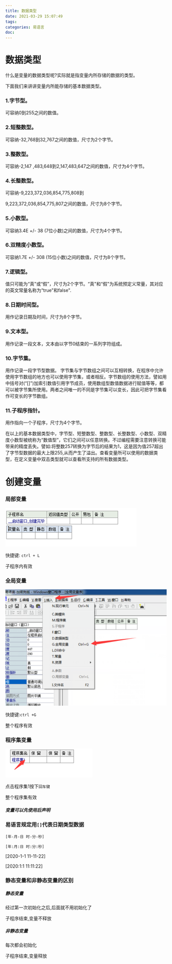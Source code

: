 ```yaml
---
title: 数据类型
date: 2021-03-29 15:07:49
tags:
categories: 易语言
doc:
---
```


# 数据类型

什么是变量的数据类型呢?实际就是指变量内所存储的数据的类型。

下面我们来讲讲变量内所能存储的基本数据类型。

### 1.字节型。

可容纳0到255之间的数值。

### 2.短整数型。

可容纳-32,768到32,767之间的数值，尺寸为2个字节。

### 3.整数型。

可容纳-2,147 ,483,648到2,147,483,647之间的数值，尺寸为4个字节。

### 4.长整数型。

可容纳-9,223,372,036,854,775,808到

9,223,372,036,854,775,807之间的数值，尺寸为8个字节。

### 5.小数型。

可容纳3.4E +/- 38 (7位小数)之间的数值，尺寸为4个字节。

### 6.双精度小数型。

可容纳1.7E +/- 308 (15位小数)之间的数值，尺寸为8个字节。

### 7.逻辑型。

值只可能为“真"或“假”，尺寸为2个字节。“真"和“假"为系统预定义常量，其对应的英文常量名称为“true"和false".

### 8.日期时间型。

用作记录日期及时间，尺寸为8个字节。

### 9.文本型。

用作记录一段文本，文本由以字节0结束的一系列字符组成。

### 10.字节集。

用作记录一段字节型数据。 字节集与字节数组之间可以互相转换，在程序中允许使用字节数组的地方也可以使用字节集，或者相反。字节数组的使用方法，譬如用中括号对(“[]")加索引数值引用字节成员，使用数组型数值数据进行赋值等等，都可以被字节集所使用。两者之间唯一的不同是字节集可以变长，因此可把字节集看作可变长的字节数组。

### 11.子程序指针。

用作指向一个子程序，尺寸为4个字节。

在以上的基本数据类型中，字节型、短整数型、整数型、长整数型、小数型、双精度小数型被统称为“数值型”，它们之间可以任意转换。不过编程需要注意转换可能带来的精度丢失。譬如:将整数257转换为字节后的结果为1，这是因为值257超出了字节型数据的最大上限255,从而产生了溢出。查看变量所可以使用的数据类型，在定义变量中双击类型就可以查看所支持的所有数据类型。
 

# 创建变量

### 局部变量

![1617002258932](/images/javawz/1617002258932.png)

快捷键: `ctrl + L`

子程序内有效

### 全局变量

![1617002541052](/images/javawz/1617002541052.png)



快捷键:`ctrl +G`

整个程序有效

### 程序集变量

![1617003138851](/images/javawz/1617003138851.png)

点击程序集1按下`回车键`

整个程序集有效

##### 变量可以先使用后声明

### 易语言规定用`[]`代表日期类型数据

`[年-月-日 时-分-秒]`

`[年:月:日 时:分:秒]`

[2020-1-1 11-11-22] 

[2020:1:1 11:11:22]

### 静态变量和非静态变量的区别

##### 静态变量

经过第一次初始化之后,后面就不用初始化了

子程序结束,变量不释放

##### 非静态变量

每次都会初始化

子程序结束,变量释放